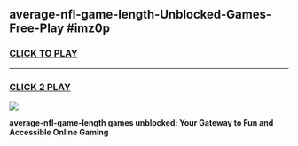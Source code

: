 
## average-nfl-game-length-Unblocked-Games-Free-Play #imz0p
<h3>
<a href="https://us.freeplayer.one?title=average-nfl-game-length&ref=9M">CLICK TO PLAY</a></h3>
<hr>

<h3>
<a href="https://us.freeplayer.one?title=average-nfl-game-length&ref=9M">CLICK 2 PLAY</a>
  
</h3>

<a href="https://us.freeplayer.one?title=average-nfl-game-length&ref=9M"><img src="https://clearcache.store/games.png"></a>


**average-nfl-game-length games unblocked: Your Gateway to Fun and Accessible Online Gaming**
